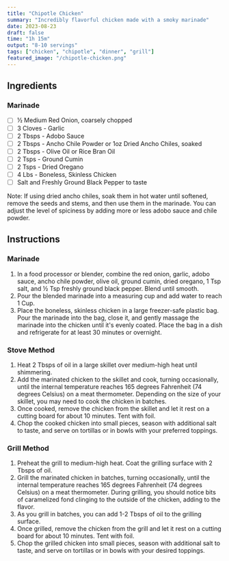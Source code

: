 ```yaml
---
title: "Chipotle Chicken"
summary: "Incredibly flavorful chicken made with a smoky marinade"
date: 2023-08-23
draft: false
time: "1h 15m"
output: "8-10 servings"
tags: ["chicken", "chipotle", "dinner", "grill"]
featured_image: "/chipotle-chicken.png"
---
```


## Ingredients

### Marinade

- [ ] ½ Medium Red Onion, coarsely chopped
- [ ] 3 Cloves - Garlic
- [ ] 2 Tbsps - Adobo Sauce
- [ ] 2 Tbsps - Ancho Chile Powder or 1oz Dried Ancho Chiles, soaked
- [ ] 2 Tbsps - Olive Oil or Rice Bran Oil
- [ ] 2 Tsps - Ground Cumin
- [ ] 2 Tsps - Dried Oregano
- [ ] 4 Lbs - Boneless, Skinless Chicken
- [ ] Salt and Freshly Ground Black Pepper to taste

Note: If using dried ancho chiles, soak them in hot water until softened, remove the seeds and stems, and then use them in the marinade. You can adjust the level of spiciness by adding more or less adobo sauce and chile powder.

## Instructions

### Marinade

1. In a food processor or blender, combine the red onion, garlic, adobo sauce, ancho chile powder, olive oil, ground cumin, dried oregano, 1 Tsp salt, and ½ Tsp freshly ground black pepper. Blend until smooth.
2. Pour the blended marinade into a measuring cup and add water to reach 1 Cup.
3. Place the boneless, skinless chicken in a large freezer-safe plastic bag. Pour the marinade into the bag, close it, and gently massage the marinade into the chicken until it's evenly coated. Place the bag in a dish and refrigerate for at least 30 minutes or overnight.

### Stove Method

1. Heat 2 Tbsps of oil in a large skillet over medium-high heat until shimmering.
2. Add the marinated chicken to the skillet and cook, turning occasionally, until the internal temperature reaches 165 degrees Fahrenheit (74 degrees Celsius) on a meat thermometer. Depending on the size of your skillet, you may need to cook the chicken in batches.
3. Once cooked, remove the chicken from the skillet and let it rest on a cutting board for about 10 minutes. Tent with foil.
4. Chop the cooked chicken into small pieces, season with additional salt to taste, and serve on tortillas or in bowls with your preferred toppings.

### Grill Method

1. Preheat the grill to medium-high heat. Coat the grilling surface with 2 Tbsps of oil.
2. Grill the marinated chicken in batches, turning occasionally, until the internal temperature reaches 165 degrees Fahrenheit (74 degrees Celsius) on a meat thermometer. During grilling, you should notice bits of caramelized fond clinging to the outside of the chicken, adding to the flavor.
3. As you grill in batches, you can add 1-2 Tbsps of oil to the grilling surface.
4. Once grilled, remove the chicken from the grill and let it rest on a cutting board for about 10 minutes. Tent with foil.
5. Chop the grilled chicken into small pieces, season with additional salt to taste, and serve on tortillas or in bowls with your desired toppings.
